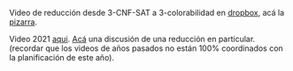Video de reducción desde 3-CNF-SAT a 3-colorabilidad en [dropbox](https://drive.google.com/file/d/1LjNLJgcSKEmJCpKYgQ_OWh1YTjrgI2LO/view?usp=sharing), acá la [pizarra](https://drive.google.com/file/d/15QzT763yBXJ6zaRs8VUsx_FxZ5gtHMob/view?usp=sharing).

Video 2021 [aqui](https://drive.google.com/file/d/1cYc7SnfUr7UENRE8rUf0CN35_sqO25Xa/view?usp=sharing). 
[Acá](https://drive.google.com/file/d/1ohEtZ0nhCYk7bIxMgyZBRZZyc5L5MOH8/view?usp=sharing) una discusión de una reducción en particular. 
(recordar que los videos de años pasados no están 100% coordinados con la planificación de este año). 


